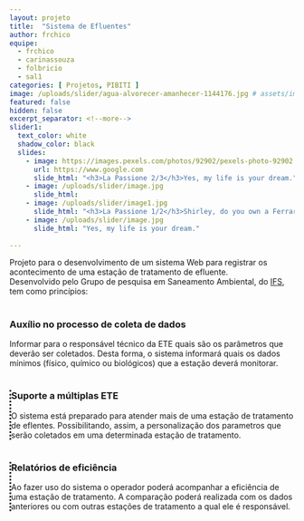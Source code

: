 ```yaml
---
layout: projeto
title:  "Sistema de Efluentes"
author: frchico
equipe: 
  - frchico
  - carinassouza
  - folbricio
  - sal1
categories: [ Projetos, PIBITI ]
image: /uploads/slider/agua-alvorecer-amanhecer-1144176.jpg # assets/images/11.jpg
featured: false
hidden: false
excerpt_separator: <!--more-->
slider1:
  text_color: white
  shadow_color: black
  slides: 
    - image: https://images.pexels.com/photos/92902/pexels-photo-92902.jpeg?auto=compress&cs=tinysrgb&dpr=2&h=750&w=1260
      url: https://www.google.com
      slide_html: "<h3>La Passione 2/3</h3>Yes, my life is your dream."
    - image: /uploads/slider/image.jpg
      slide_html:
    - image: /uploads/slider/image1.jpg
      slide_html: "<h3>La Passione 1/2</h3>Shirley, do you own a Ferrari?"
    - image: /uploads/slider/image.jpg
      slide_html: "Yes, my life is your dream."
    
---
```

<div class="header-container">
    <div class="container">
		<p> Projeto para o desenvolvimento de um sistema Web para registrar os acontecimento de uma estação de tratamento de efluente.
		<br>
		 Desenvolvido pelo Grupo de pesquisa em Saneamento Ambiental, do <a href="http://www.ifs.edu.br" target="_blank">IFS</a>, tem como princípios:
		</p>
	</div>
</div>


<div class="header-container">
    <div class="container">      
		<div class="row">
			<div class="col-sm-4">
				<h1 class="text-center"> <i class="fas fa-pencil-alt"></i></h1>
				<h3 class="text-center">Auxílio no processo de coleta de dados</h3>
				<p>Informar para o responsável técnico da ETE quais são os parâmetros que deverão ser coletados. Desta forma, o sistema informará quais os dados mínimos (físico, químico ou biológicos) que a estação deverá monitorar.
				</p>
			</div>
			<div class="col-sm-4" style="border-left-style: dotted">
				<h1 class="text-center"><i class="fa fa-cogs" aria-hidden="true"></i></h1>
				<h3 class="text-center">Suporte a múltiplas ETE</h3>
				<p>O sistema está preparado para atender mais de uma estação de tratamento de eflentes. Possibilitando, assim, a personalização dos parametros que serão coletados em uma determinada estação de tratamento.</p>
			</div>
			<div class="col-sm-4" style="border-left-style: dotted">
				<h1 class="text-center"><i class="fas fa-chart-line" aria-hidden="true"></i></h1>
				<h3 class="text-center">Relatórios de eficiência</h3>
				<p>Ao fazer uso do sistema o operador poderá acompanhar a eficiência de uma estação de tratamento.
					A comparação poderá realizada com os dados anteriores ou com outras estações de tratamento a qual ele é responsável.</p>
			</div>
		</div>
	</div>
</div>
